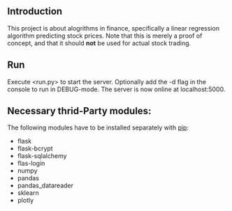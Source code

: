 ## Introduction
This project is about alogrithms in finance, specifically a linear regression algorithm predicting stock prices. Note that this is merely a proof of concept, and that it should **not** be used for actual stock trading.

## Run
Execute <run.py> to start the server. Optionally add the -d flag in the console to run in DEBUG-mode. The server is now online at localhost:5000.

## Necessary thrid-Party modules:
The following modules have to be installed separately with [pip](https://pypi.org/project/pip/):
  * flask
  * flask-bcrypt
  * flask-sqlalchemy
  * flas-login
  * numpy
  * pandas
  * pandas_datareader
  * sklearn
  * plotly
  
